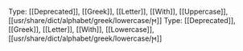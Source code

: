 Type: [[Deprecated]], [[Greek]], [[Letter]], [[With]], [[Uppercase]], [[usr/share/dict/alphabet/greek/lowercase/ϻ]]
Type: [[Deprecated]], [[Greek]], [[Letter]], [[With]], [[Lowercase]], [[usr/share/dict/alphabet/greek/lowercase/ϻ]]
